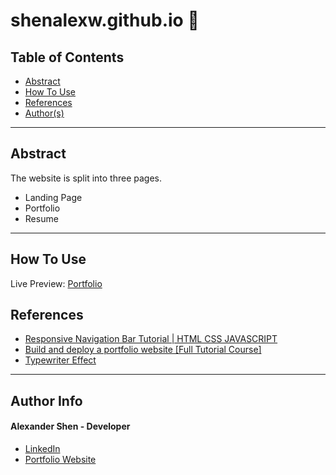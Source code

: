 # shenalexw.github.io 👔

## Table of Contents
- [Abstract](#Abstract)
- [How To Use](#how-to-use)
- [References](#references)
- [Author(s)](#author-info)

---

## Abstract

The website is split into three pages.
- Landing Page
- Portfolio
- Resume

---

## How To Use

Live Preview: [Portfolio](https://shenalexw.github.io)


## References

- [Responsive Navigation Bar Tutorial | HTML CSS JAVASCRIPT](https://www.youtube.com/watch?v=gXkqy0b4M5g&t=182s)
- [Build and deploy a portfolio website [Full Tutorial Course]](https://www.youtube.com/watch?v=_xkSvufmjEs&t=1396s)
- [Typewriter Effect](https://css-tricks.com/snippets/css/typewriter-effect/)

---

## Author Info
#### Alexander Shen - Developer
- [LinkedIn](https://www.linkedin.com/in/shenalexw/)
- [Portfolio Website](https://shenalexw.github.io/)
